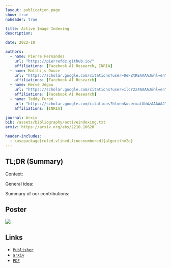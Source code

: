 ```yaml
---
layout: publication_page
show: true
noheader: true

title: Active Image Indexing
description: 

date: 2022-10

authors:
  - name: Pierre Fernandez
    url: "https://pierrefdz.github.io/"
    affiliations: [Facebook AI Research, INRIA]
  - name: Matthijs Douze
    url: "https://scholar.google.com/citations?user=0eFZtREAAAAJ&hl=en"
    affiliations: [Facebook AI Research]
  - name: Hervé Jégou
    url: "https://scholar.google.com/citations?user=1lcY2z4AAAAJ&hl=en"
    affiliations: [Facebook AI Research]
  - name: Teddy Furon
    url: "https://scholar.google.com/citations?hl=en&user=aLUbWzAAAAAJ"
    affiliations: [INRIA]

journal: Arxiv
bib: /assets/bibliography/activeindexing.txt
arxiv: https://arxiv.org/abs/2210.10620

header-includes:
  - \usepackage[ruled,vlined,linesnumbered]{algorithm2e}
---
```


## TL;DR (Summary)

Context:


General idea: 


Summary of our contributions:


## Poster

<img src="/assets/publis/activeindexing/poster.png" class="img-fluid thumbnail mt-2">


## Links

- [`Publisher`]({{page.publisher}})
- [`arXiv`]({{page.arxiv}})
- [`PDF`]({{page.pdf}})